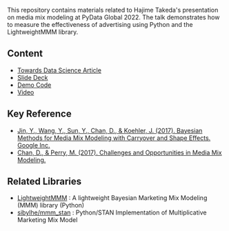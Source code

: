 This repository contains materials related to Hajime Takeda's presentation on media mix modeling at PyData Global 2022. The talk demonstrates how to measure the effectiveness of advertising using Python and the LightweightMMM library.

## Content
- [Towards Data Science Article](https://towardsdatascience.com/media-mix-modeling-how-to-measure-the-effectiveness-of-advertising-with-python-lightweightmmm-b6d7de110ae6)
- [Slide Deck](https://docs.google.com/presentation/d/1pPra3eLJ9-lYwwvx8_Ivj_sj3V2gmE75cb13comV9pc/edit?usp=sharing)
- [Demo Code](https://github.com/takechanman1228/mmm_pydata_global_2022/blob/main/simple_end_to_end_demo_pydataglobal.ipynb)
- [Video](https://www.youtube.com/watch?v=u4U_PUTasPQ)

## Key Reference
- [Jin, Y., Wang, Y., Sun, Y., Chan, D., & Koehler, J. (2017). Bayesian Methods for Media Mix Modeling with Carryover and Shape Effects. Google Inc.](https://static.googleusercontent.com/media/research.google.com/en//pubs/archive/46001.pdf)
- [Chan, D., & Perry, M. (2017). Challenges and Opportunities in Media Mix Modeling.](https://static.googleusercontent.com/media/research.google.com/en//pubs/archive/45998.pdf)

## Related Libraries
- [LightweightMMM](https://github.com/google/lightweight_mmm) : A lightweight Bayesian Marketing Mix Modeling (MMM) library (Python)
- [sibylhe/mmm_stan](https://github.com/sibylhe/mmm_stan) : Python/STAN Implementation of Multiplicative Marketing Mix Model
